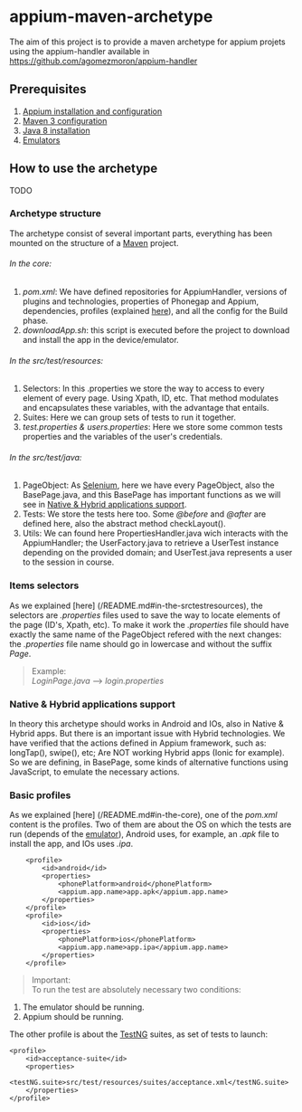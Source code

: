 # appium-maven-archetype
The aim of this project is to provide a maven archetype for appium projets using the appium-handler available in https://github.com/agomezmoron/appium-handler 

## Prerequisites
1. [Appium installation and configuration](/Documentation/prerequisites/appiumInstall.md)
2. [Maven 3 configuration](/Documentation/prerequisites/maven3Installation.md)
3. [Java 8 installation](/Documentation/prerequisites/java8Installation.md)
4. [Emulators](/Documentation/prerequisites/emulatorsInstallation.md)


## How to use the archetype
TODO

### Archetype structure
The archetype consist of several important parts, everything has been mounted on the structure of a [Maven](https://maven.apache.org/guides/introduction/introduction-to-the-standard-directory-layout.html) project.

###### In the core:

1. _pom.xml_: We have defined repositories for AppiumHandler, versions of plugins and technologies, properties of Phonegap and Appium, dependencies, profiles (explained [here](/README.md#basic-profiles)), and all the config for the Build phase.
2. _downloadApp.sh_: this script is executed before the project to download and install the app in the device/emulator.

###### In the src/test/resources:

1. Selectors: In this .properties we store the way to access to every element of every page. Using Xpath, ID, etc. That method modulates and encapsulates these variables, with the advantage that entails.
2. Suites: Here we can group sets of tests to run it together.
3. _test.properties & users.properties_: Here we store some common tests properties and the variables of the user's credentials.

###### In the src/test/java:

1. PageObject: As [Selenium](https://redmine.emergya.es/projects/qa/wiki/Proyecto_Selenium), here we have every PageObject, also the BasePage.java, and this BasePage has important functions as we will see in [Native & Hybrid applications support](/README.md#native--hybrid-applications-support).
2. Tests: We store the tests here too. Some _@before_ and _@after_ are defined here, also the abstract method checkLayout().
3. Utils: We can found here PropertiesHandler.java wich interacts with the AppiumHandler; the UserFactory.java to retrieve a UserTest instance depending on the provided domain; and UserTest.java represents a user to the session in course.

### Items selectors
As we explained [here] (/README.md#in-the-srctestresources), the selectors are _.properties_ files used to save the way to locate elements of the page (ID's, Xpath, etc). To make it work the _.properties_ file should have exactly the same name of the PageObject refered with the next changes: the _.properties_ file name should go in lowercase and without the suffix _Page_.
> Example:  
_LoginPage.java_ --> _login.properties_
>

### Native & Hybrid applications support
In theory this archetype should works in Android and IOs, also in Native & Hybrid apps.
But there is an important issue with Hybrid technologies. We have verified that the actions defined in Appium framework, such as: longTap(), swipe(), etc; Are NOT working Hybrid apps (Ionic for example). So we are defining, in BasePage, some kinds of alternative functions using JavaScript, to emulate the necessary actions.

### Basic profiles
As we explained [here] (/README.md#in-the-core), one of the _pom.xml_ content is the profiles. Two of them are about the OS on which the tests are run (depends of the [emulator](/Documentation/prerequisites/emulatorsInstallation.md)), Android uses, for example, an _.apk_ file to install the app, and IOs uses _.ipa_.
```
	<profile>
		<id>android</id>
		<properties>
			<phonePlatform>android</phonePlatform>
			<appium.app.name>app.apk</appium.app.name>
		</properties>
	</profile>
	<profile>
		<id>ios</id>
		<properties>
			<phonePlatform>ios</phonePlatform>
			<appium.app.name>app.ipa</appium.app.name>
		</properties>
	</profile>
```
> Important:  
To run the test are absolutely necessary two conditions:  
1. The emulator should be running.  
2. Appium should be running.
>

The other profile is about the [TestNG](http://testng.org/doc/documentation-main.html) suites, as set of tests to launch:
```
<profile>
	<id>acceptance-suite</id>
	<properties>
		<testNG.suite>src/test/resources/suites/acceptance.xml</testNG.suite>
	</properties>
</profile>
```

